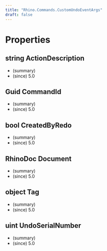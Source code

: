 ```yaml
---
title: "Rhino.Commands.CustomUndoEventArgs"
draft: false
---
```


# Properties
## string ActionDescription
- (summary) 
- (since) 5.0
## Guid CommandId
- (summary) 
- (since) 5.0
## bool CreatedByRedo
- (summary) 
- (since) 5.0
## RhinoDoc Document
- (summary) 
- (since) 5.0
## object Tag
- (summary) 
- (since) 5.0
## uint UndoSerialNumber
- (summary) 
- (since) 5.0
